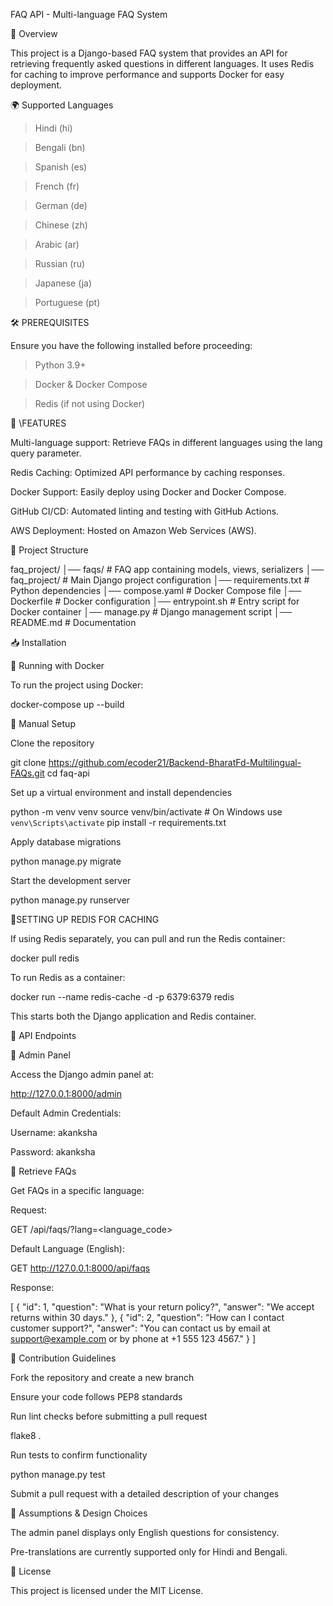 FAQ API - Multi-language FAQ System

📌 Overview

This project is a Django-based FAQ system that provides an API for retrieving frequently asked questions in different languages. It uses Redis for caching to improve performance and supports Docker for easy deployment.

🌍 Supported Languages

> Hindi (hi)

> Bengali (bn)

> Spanish (es)

> French (fr)

> German (de)

> Chinese (zh)

> Arabic (ar)

> Russian (ru)

> Japanese (ja)

> Portuguese (pt)

🛠 PREREQUISITES

Ensure you have the following installed before proceeding:

>Python 3.9+

>Docker & Docker Compose

>Redis (if not using Docker)

🚀 \FEATURES

Multi-language support: Retrieve FAQs in different languages using the lang query parameter.

Redis Caching: Optimized API performance by caching responses.

Docker Support: Easily deploy using Docker and Docker Compose.

GitHub CI/CD: Automated linting and testing with GitHub Actions.

AWS Deployment: Hosted on Amazon Web Services (AWS).

📂 Project Structure

faq_project/
│── faqs/                 # FAQ app containing models, views, serializers
│── faq_project/          # Main Django project configuration
│── requirements.txt      # Python dependencies
│── compose.yaml          # Docker Compose file
│── Dockerfile            # Docker configuration
│── entrypoint.sh         # Entry script for Docker container
│── manage.py             # Django management script
│── README.md             # Documentation

📥 Installation

🔹 Running with Docker

To run the project using Docker:

docker-compose up --build

🔹 Manual Setup

Clone the repository

git clone https://github.com/ecoder21/Backend-BharatFd-Multilingual-FAQs.git
cd faq-api

Set up a virtual environment and install dependencies

python -m venv venv
source venv/bin/activate  # On Windows use `venv\Scripts\activate`
pip install -r requirements.txt

Apply database migrations

python manage.py migrate

Start the development server

python manage.py runserver

🏃SETTING UP REDIS FOR CACHING

If using Redis separately, you can pull and run the Redis container:

docker pull redis

To run Redis as a container:

docker run --name redis-cache -d -p 6379:6379 redis

This starts both the Django application and Redis container.

📡 API Endpoints

🔹 Admin Panel

Access the Django admin panel at:

http://127.0.0.1:8000/admin

Default Admin Credentials:

Username: akanksha

Password: akanksha

🔹 Retrieve FAQs

Get FAQs in a specific language:

Request:

GET /api/faqs/?lang=<language_code>

Default Language (English):

GET http://127.0.0.1:8000/api/faqs

Response:

[
    {
        "id": 1,
        "question": "What is your return policy?",
        "answer": "We accept returns within 30 days."
    },
    {
        "id": 2,
        "question": "How can I contact customer support?",
        "answer": "You can contact us by email at support@example.com or by phone at +1 555 123 4567."
    }
]

🤝 Contribution Guidelines

Fork the repository and create a new branch

Ensure your code follows PEP8 standards

Run lint checks before submitting a pull request

flake8 .

Run tests to confirm functionality

python manage.py test

Submit a pull request with a detailed description of your changes

📌 Assumptions & Design Choices

The admin panel displays only English questions for consistency.

Pre-translations are currently supported only for Hindi and Bengali.

📜 License

This project is licensed under the MIT License.
